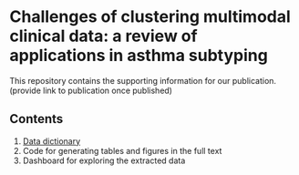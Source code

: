 # Challenges of clustering multimodal clinical data: a review of applications in asthma subtyping

This repository contains the supporting information for our publication. (provide link to publication once published)

## Contents
1. [Data dictionary](https://github.com/elsie-h/cluster_review_publication/blob/master/data_dictionary.md)
2. Code for generating tables and figures in the full text
3. Dashboard for exploring the extracted data
